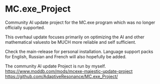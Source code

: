 # MC.exe_Project
Community AI update project for the MC.exe program which was no longer officially supported. 

This overhaul update focuses primarily on optimizing the AI and other 
mathematical valuesto be MUCH more reliable and self sufficient.

Check the main-release for personal installation.
Language support packs for English, Russian and French will also hopefully be added.

The community AI update Project is run by myself.
https://www.moddb.com/mods/mcexe-majestic-update-project
https://github.com/AdaptiveResonance/MC.exe_Project/
